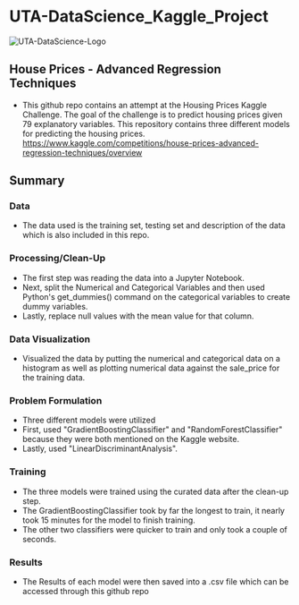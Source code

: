 # UTA-DataScience_Kaggle_Project

![UTA-DataScience-Logo](https://user-images.githubusercontent.com/98187543/207532661-e3253b61-25d9-4a0c-922c-aa2910b53f58.png)

## House Prices - Advanced Regression Techniques

* This github repo contains an attempt at the Housing Prices Kaggle Challenge. The goal of the challenge is to predict housing prices given 79 explanatory variables. This repository contains three different models for predicting the housing prices. https://www.kaggle.com/competitions/house-prices-advanced-regression-techniques/overview

## Summary
### Data
* The data used is the training set, testing set and description of the data which is also included in this repo.

### Processing/Clean-Up
* The first step was reading the data into a Jupyter Notebook.
* Next, split the Numerical and Categorical Variables and then used Python's get_dummies() command on the categorical variables to create dummy variables.
* Lastly, replace null values with the mean value for that column.

### Data Visualization
* Visualized the data by putting the numerical and categorical data on a histogram as well as plotting numerical data against the sale_price for the training data.

### Problem Formulation
* Three different models were utilized
* First, used "GradientBoostingClassifier" and "RandomForestClassifier" because they were both mentioned on the Kaggle website.
* Lastly, used "LinearDiscriminantAnalysis".

### Training
* The three models were trained using the curated data after the clean-up step.
* The GradientBoostingClassifier took by far the longest to train, it nearly took 15 minutes for the model to finish training.
* The other two classifiers were quicker to train and only took a couple of seconds.

### Results
* The Results of each model were then saved into a .csv file which can be accessed through this github repo

